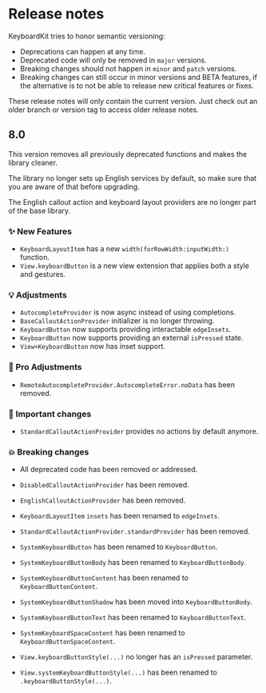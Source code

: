 # Release notes

KeyboardKit tries to honor semantic versioning:

* Deprecations can happen at any time.
* Deprecated code will only be removed in `major` versions.
* Breaking changes should not happen in `minor` and `patch` versions.
* Breaking changes can still occur in minor versions and BETA features, if the alternative is to not be able to release new critical features or fixes.

These release notes will only contain the current version. Just check out an older branch or version tag to access older release notes. 



## 8.0

This version removes all previously deprecated functions and makes the library cleaner.

The library no longer sets up English services by default, so make sure that you are aware of that before upgrading.

The English callout action and keyboard layout providers are no longer part of the base library.

### ✨ New Features

* `KeyboardLayoutItem` has a new `width(forRowWidth:inputWidth:)` function.
* `View.keyboardButton` is a new view extension that applies both a style and gestures.

### 💡 Adjustments

* `AutocompleteProvider` is now async instead of using completions.
* `BaseCalloutActionProvider` initializer is no longer throwing.
* `KeyboardButton` now supports providing interactable `edgeInsets`.
* `KeyboardButton` now supports providing an external `isPressed` state.
* `View+KeyboardButton` now has inset support.

### 👑 Pro Adjustments

* `RemoteAutocompleteProvider.AutocompleteError.noData` has been removed.

### 🚨 Important changes

* `StandardCalloutActionProvider` provides no actions by default anymore.
    
### 💥 Breaking changes 

* All deprecated code has been removed or addressed.

* `DisabledCalloutActionProvider` has been removed.
* `EnglishCalloutActionProvider` has been removed.
* `KeyboardLayoutItem` `insets` has been renamed to `edgeInsets`.
* `StandardCalloutActionProvider.standardProvider` has been removed.
* `SystemKeyboardButton` has been renamed to `KeyboardButton`.
* `SystemKeyboardButtonBody` has been renamed to `KeyboardButtonBody`.
* `SystemKeyboardButtonContent` has been renamed to `KeyboardButtonContent`.
* `SystemKeyboardButtonShadow` has been moved into `KeyboardButtonBody`.
* `SystemKeyboardButtonText` has been renamed to `KeyboardButtonText`.
* `SystemKeyboardSpaceContent` has been renamed to `KeyboardButtonSpaceContent`.
* `View.keyboardButtonStyle(...)` no longer has an `isPressed` parameter.
* `View.systemKeyboardButtonStyle(...)` has been renamed to `.keyboardButtonStyle(...)`.
